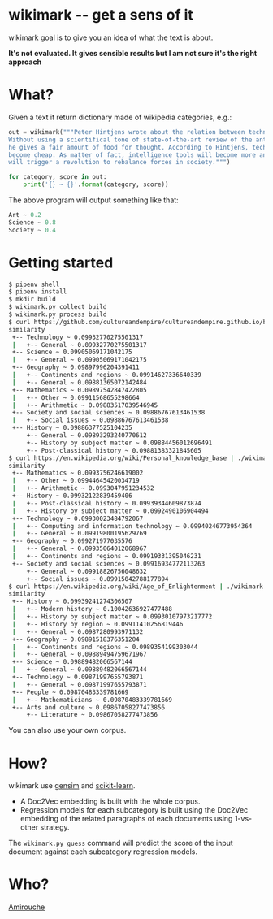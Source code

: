 # wikimark -- get a sens of it

wikimark goal is to give you an idea of what the text is about.

**It's not evaluated. It gives sensible results but I am not sure it's
the right approach**

# What?

Given a text it return dictionary made of wikipedia categories, e.g.:

```python
out = wikimark("""Peter Hintjens wrote about the relation between technology and culture.
Without using a scientifical tone of state-of-the-art review of the anthroposcene antropology,
he gives a fair amount of food for thought. According to Hintjens, technology is doomed to
become cheap. As matter of fact, intelligence tools will become more and more accessible which
will trigger a revolution to rebalance forces in society.""")

for category, score in out:
    print('{} ~ {}'.format(category, score))
```

The above program will output something like that:

```python
Art ~ 0.2
Science ~ 0.8
Society ~ 0.4
```

# Getting started

```bash
$ pipenv shell
$ pipenv install
$ mkdir build
$ wikimark.py collect build
$ wikimark.py process build
$ curl https://github.com/cultureandempire/cultureandempire.github.io/blob/master/culture.md | ./wikimark.py guess build/
similarity
 +-- Technology ~ 0.09932770275501317
 |   +-- General ~ 0.09932770275501317
 +-- Science ~ 0.09905069171042175
 |   +-- General ~ 0.09905069171042175
 +-- Geography ~ 0.09897996204391411
 |   +-- Continents and regions ~ 0.09914627336640339
 |   +-- General ~ 0.09881365072142484
 +-- Mathematics ~ 0.09897542847422805
 |   +-- Other ~ 0.09911568655298664
 |   +-- Arithmetic ~ 0.09883517039546945
 +-- Society and social sciences ~ 0.09886767613461538
 |   +-- Social issues ~ 0.09886767613461538
 +-- History ~ 0.09886377525104235
     +-- General ~ 0.09893293240770612
     +-- History by subject matter ~ 0.09884456012696491
     +-- Post-classical history ~ 0.09881383321845605
$ curl https://en.wikipedia.org/wiki/Personal_knowledge_base | ./wikimark.py guess build
similarity
 +-- Mathematics ~ 0.0993756246619002
 |   +-- Other ~ 0.09944645420034719
 |   +-- Arithmetic ~ 0.0993047951234532
 +-- History ~ 0.09932122839459406
 |   +-- Post-classical history ~ 0.09939344609873874
 |   +-- History by subject matter ~ 0.0992490106904494
 +-- Technology ~ 0.09930023484792067
 |   +-- Computing and information technology ~ 0.09940246773954364
 |   +-- General ~ 0.09919800195629769
 +-- Geography ~ 0.099271977035576
 |   +-- General ~ 0.09935064012068967
 |   +-- Continents and regions ~ 0.09919331395046231
 +-- Society and social sciences ~ 0.09916934772113263
     +-- General ~ 0.09918826756048632
     +-- Social issues ~ 0.09915042788177894
$ curl https://en.wikipedia.org/wiki/Age_of_Enlightenment | ./wikimark.py guess build
similarity
 +-- History ~ 0.09939241274306507
 |   +-- Modern history ~ 0.10042636927477488
 |   +-- History by subject matter ~ 0.09930107973217772
 |   +-- History by region ~ 0.09911410256819446
 |   +-- General ~ 0.0987280993971132
 +-- Geography ~ 0.09891518376351204
 |   +-- Continents and regions ~ 0.0989354199303044
 |   +-- General ~ 0.09889494759671967
 +-- Science ~ 0.09889482066567144
 |   +-- General ~ 0.09889482066567144
 +-- Technology ~ 0.09871997655793871
 |   +-- General ~ 0.09871997655793871
 +-- People ~ 0.09870483339781669
 |   +-- Mathematicians ~ 0.09870483339781669
 +-- Arts and culture ~ 0.09867058277473856
     +-- Literature ~ 0.09867058277473856
```

You can also use your own corpus.

# How?

wikimark use [gensim](https://radimrehurek.com/gensim/)
and [scikit-learn](https://scikit-learn.org/).

- A Doc2Vec embedding is built with the whole corpus.
- Regression models for each subcategory is built using the Doc2Vec
  embedding of the related paragraphs of each documents using
  1-vs-other strategy.

The `wikimark.py guess` command will predict the score of the input
document against each subcategory regression models.

# Who?

[Amirouche](mailto:amirouche@hypermove.net)
